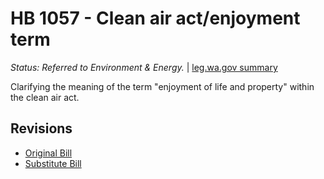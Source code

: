 # HB 1057 - Clean air act/enjoyment term
*Status: Referred to Environment & Energy.* | [leg.wa.gov summary](https://app.leg.wa.gov/billsummary?BillNumber=1057&Year=2021)

Clarifying the meaning of the term "enjoyment of life and property" within the clean air act.

## Revisions
* [Original Bill](1/)
* [Substitute Bill](S/)